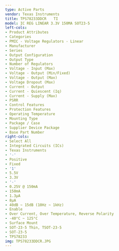 ```yaml
---
type: Active Parts
vendor: Texas Instruments
title: TPS78233DDCR　　TI
model: IC REG LINEAR 3.3V 150MA SOT23-5
left-cols:
- Product Attributes
- Categories
- PMIC - Voltage Regulators - Linear
- Manufacturer
- Series
- Output Configuration
- Output Type
- Number of Regulators
- Voltage - Input (Max)
- Voltage - Output (Min/Fixed)
- Voltage - Output (Max)
- Voltage Dropout (Max)
- Current - Output
- Current - Quiescent (Iq)
- Current - Supply (Max)
- PSRR
- Control Features
- Protection Features
- Operating Temperature
- Mounting Type
- Package / Case
- Supplier Device Package
- Base Part Number
right-cols:
- Select All
- Integrated Circuits (ICs)
- Texas Instruments
- '-'
- Positive
- Fixed
- '1'
- 5.5V
- 3.3V
- '-'
- 0.25V @ 150mA
- 150mA
- 1.3µA
- 8µA
- 40dB ~ 15dB (10Hz ~ 1kHz)
- Enable
- Over Current, Over Temperature, Reverse Polarity
- -40°C ~ 125°C
- Surface Mount
- SOT-23-5 Thin, TSOT-23-5
- SOT-23-5
- TPS78233
img: TPS78233DDCR.JPG
---
```

